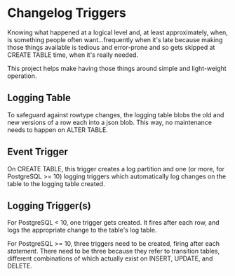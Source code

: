 # Changelog Triggers

Knowing what happened at a logical level and, at least approximately, when, is something people often want...frequently when it's late because making those things available is tedious and error-prone and so gets skipped at CREATE TABLE time, when it's really needed.

This project helps make having those things around simple and light-weight operation.

## Logging Table

To safeguard against rowtype changes, the logging table blobs the old and new versions of a row each into a json blob.  This way, no maintenance needs to happen on ALTER TABLE.

## Event Trigger

On CREATE TABLE, this trigger creates a log partition and one (or more, for PostgreSQL >= 10) logging triggers which automatically log changes on the table to the logging table created.

## Logging Trigger(s)

For PostgreSQL < 10, one trigger gets created.  It fires after each row, and logs the appropriate change to the table's log table.

For PostgreSQL >= 10, three triggers need to be created, firing after each *statement*.  There need to be three because they refer to transition tables, different combinations of which actually exist on INSERT, UPDATE, and DELETE.
